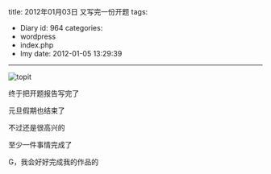 title: 2012年01月03日 又写完一份开题
tags:
  - Diary
id: 964
categories:
  - wordpress
  - index.php
  - lmy
date: 2012-01-05 13:29:39
---

![](http://i.minus.com/iGXJtvbrnTEGm.jpg "topit")

终于把开题报告写完了

元旦假期也结束了

不过还是很高<!--more-->兴的

至少一件事情完成了

G，我会好好完成我的作品的